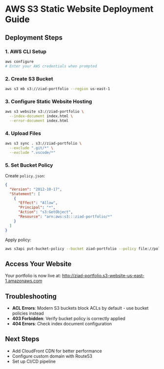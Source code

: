 # AWS S3 Static Website Deployment Guide

## Deployment Steps

### 1. AWS CLI Setup

```bash
aws configure
# Enter your AWS credentials when prompted
```

### 2. Create S3 Bucket

```bash
aws s3 mb s3://ziad-portfolio --region us-east-1
```

### 3. Configure Static Website Hosting

```bash
aws s3 website s3://ziad-portfolio \
  --index-document index.html \
  --error-document index.html
```

### 4. Upload Files

```bash
aws s3 sync . s3://ziad-portfolio \
  --exclude ".git/*" \
  --exclude ".vscode/*"
```

### 5. Set Bucket Policy

Create `policy.json`:

```json
{
  "Version": "2012-10-17",
  "Statement": [
    {
      "Effect": "Allow",
      "Principal": "*",
      "Action": "s3:GetObject",
      "Resource": "arn:aws:s3:::ziad-portfolio/*"
    }
  ]
}
```

Apply policy:

```bash
aws s3api put-bucket-policy --bucket ziad-portfolio --policy file://policy.json
```

## Access Your Website

Your portfolio is now live at:
http://ziad-portfolio.s3-website-us-east-1.amazonaws.com

## Troubleshooting

- **ACL Errors**: Modern S3 buckets block ACLs by default - use bucket policies instead
- **403 Forbidden**: Verify bucket policy is correctly applied
- **404 Errors**: Check index document configuration

## Next Steps

- Add CloudFront CDN for better performance
- Configure custom domain with Route53
- Set up CI/CD pipeline
